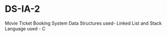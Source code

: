 # DS-IA-2
Movie Ticket Booking System
Data Structures used- Linked List and Stack 
Language used - C
